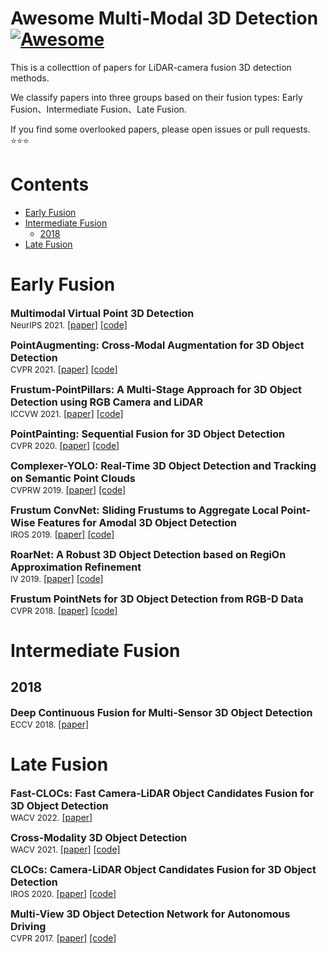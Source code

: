 # Awesome Multi-Modal 3D Detection [![Awesome](https://cdn.rawgit.com/sindresorhus/awesome/d7305f38d29fed78fa85652e3a63e154dd8e8829/media/badge.svg)](https://github.com/IDEACVR/awesome-detection-transformer)

This is a collecttion of papers for LiDAR-camera fusion 3D detection methods. 

We classify papers into three groups based on their fusion types: Early Fusion、Intermediate Fusion、Late Fusion.

If you find some overlooked papers, please open issues or pull requests. :star::star::star:

# Contents
- [Early Fusion](#early-fusion)
- [Intermediate Fusion](#intermediate-fusion)
  - [2018](#2018)
- [Late Fusion](#late-fusion)

# Early Fusion
<p>
<font size=3><b>Multimodal Virtual Point 3D Detection 
</b></font>
<br>
<font size=2>NeurIPS 2021.</font>
<a href='https://arxiv.org/pdf/2111.06881'>[paper]</a> <a href='https://github.com/tianweiy/MVP'>[code]</a>
</p>

<p>
<font size=3><b>PointAugmenting: Cross-Modal Augmentation for 3D Object Detection
</b></font>
<br>
<font size=2>CVPR 2021.</font>
<a href='https://ieeexplore.ieee.org/document/9578812'>[paper]</a> <a href='https://github.com/VISION-SJTU/PointAugmenting'>[code]</a>
</p>

<p>
<font size=3><b>Frustum-PointPillars: A Multi-Stage Approach for 3D Object Detection using RGB Camera and LiDAR
</b></font>
<br>
<font size=2>ICCVW 2021.</font>
<a href='https://openaccess.thecvf.com/content/ICCV2021W/AVVision/papers/Paigwar_Frustum-PointPillars_A_Multi-Stage_Approach_for_3D_Object_Detection_Using_RGB_ICCVW_2021_paper.pdf'>[paper]</a> <a href='https://github.com/anshulpaigwar/Frustum-Pointpillars'>[code]</a>
</p>

<p>
<font size=3><b>PointPainting: Sequential Fusion for 3D Object Detection
</b></font>
<br>
<font size=2>CVPR 2020.</font>
<a href='https://arxiv.org/pdf/1911.10150'>[paper]</a> <a href='https://github.com/Song-Jingyu/PointPainting'>[code]</a>
</p>

<p>
<font size=3><b>Complexer-YOLO: Real-Time 3D Object Detection and Tracking on Semantic Point Clouds 
</b></font>
<br>
<font size=2>CVPRW 2019.</font>
<a href='https://arxiv.org/pdf/1904.07537'>[paper]</a> <a href='https://github.com/maudzung/Complex-YOLOv4-Pytorch'>[code]</a>
</p>

<p>
<font size=3><b>Frustum ConvNet: Sliding Frustums to Aggregate Local Point-Wise Features for Amodal 3D Object Detection
</b></font>
<br>
<font size=2>IROS 2019.</font>
<a href='https://arxiv.org/pdf/1903.01864'>[paper]</a> <a href='https://github.com/Gorilla-Lab-SCUT/frustum-convnet'>[code]</a>
</p>

<p>
<font size=3><b>RoarNet: A Robust 3D Object Detection based on RegiOn Approximation Refinement
</b></font>
<br>
<font size=2>IV 2019.</font>
<a href='https://arxiv.org/pdf/1811.03818'>[paper]</a> <a href='https://github.com/collector-m/RoarNet'>[code]</a>
</p>

<p>
<font size=3><b>Frustum PointNets for 3D Object Detection from RGB-D Data
</b></font>
<br>
<font size=2>CVPR 2018.</font>
<a href='https://arxiv.org/pdf/1711.08488'>[paper]</a> <a href='https://github.com/charlesq34/frustum-pointnets'>[code]</a>
</p>

# Intermediate Fusion
## 2018
<p>
<font size=3><b>Deep Continuous Fusion for Multi-Sensor 3D Object Detection
</b></font>
<br>
<font size=2>ECCV 2018.</font>
<a href='http://openaccess.thecvf.com/content_ECCV_2018/papers/Ming_Liang_Deep_Continuous_Fusion_ECCV_2018_paper.pdf'>[paper]</a>
</p>

# Late Fusion
<p>
<font size=3><b>Fast-CLOCs: Fast Camera-LiDAR Object Candidates Fusion for 3D Object Detection
</b></font>
<br>
<font size=2>WACV 2022.</font>
<a href='https://ieeexplore.ieee.org/document/9706631'>[paper]</a>
</p>

<p>
<font size=3><b>Cross-Modality 3D Object Detection
</b></font>
<br>
<font size=2>WACV 2021.</font>
<a href='https://ieeexplore.ieee.org/document/9423069'>[paper]</a> <a href='https://github.com/VISION-SJTU/CM3DDet'>[code]</a>
</p>

<p>
<font size=3><b>CLOCs: Camera-LiDAR Object Candidates Fusion for 3D Object Detection
</b></font>
<br>
<font size=2>IROS 2020.</font>
<a href='https://arxiv.org/pdf/2009.00784'>[paper]</a> <a href='https://github.com/pangsu0613/CLOCs'>[code]</a>
</p>

<p>
<font size=3><b>Multi-View 3D Object Detection Network for Autonomous Driving
</b></font>
<br>
<font size=2>CVPR 2017.</font>
<a href='https://arxiv.org/pdf/1611.07759'>[paper]</a> <a href='https://github.com/bostondiditeam/MV3D'>[code]</a>
</p>
